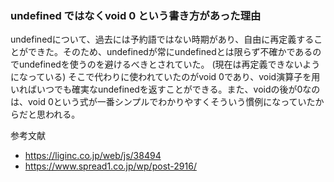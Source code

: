 ### undefined ではなくvoid 0 という書き方があった理由
undefinedについて、過去には予約語ではない時期があり、自由に再定義することができた。そのため、undefinedが常にundefinedとは限らず不確かであるのでundefinedを使うのを避けるべきとされていた。
(現在は再定義できないようになっている)
そこで代わりに使われていたのがvoid 0であり、void演算子を用いればいつでも確実なundefinedを返すことができる。また、voidの後が0なのは、void 0という式が一番シンプルでわかりやすくそういう慣例になっていたからだと思われる。


参考文献
* https://liginc.co.jp/web/js/38494
* https://www.spread1.co.jp/wp/post-2916/
